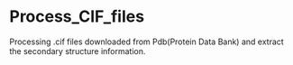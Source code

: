 # Process_CIF_files
Processing .cif files downloaded from Pdb(Protein Data Bank) and extract the secondary structure information.
